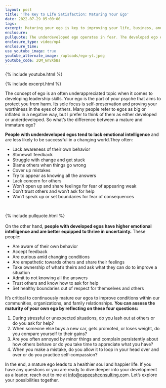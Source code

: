 ```yaml
---
layout: post
title: 'The Key to Life Satisfaction: Maturing Your Ego'
date: 2022-07-29 05:00:00
tags:
excerpt: Maturing your ego is key to improving your life, business, and relationships.
enclosure:
pullquote: The underdeveloped ego operates in fear. The developed ego operates in love.
enclosure_type: video/mp4
enclosure_time:
use_youtube_image: true
youtube_alternate_image: /uploads/ego-yt.jpeg
youtube_code: 2QM_6nVXbBs
---
```

{% include youtube.html %}

{% include excerpt.html %}

The concept of ego is an often underappreciated topic when it comes to developing leadership skills. Your ego is the part of your psyche that aims to protect you from harm. Its sole focus is self-preservation and proving your worthiness in the eyes of others. Many people refer to egos as big or inflated in a negative way, but I prefer to think of them as either developed or underdeveloped. So what’s the difference between a mature and immature ego?

**People with underdeveloped egos tend to lack emotional intelligence** and are less likely to be successful in a changing world.They often:

* Lack awareness of their own behavior
* Stonewall feedback
* Struggle with change and get stuck
* Blame others when things go wrong
* Cover up mistakes
* Try to appear as knowing all the answers
* Lack concern for others
* Won’t open up and share feelings for fear of appearing weak
* Don’t trust others and won’t ask for help
* Won’t speak up or set boundaries for fear of consequences

&nbsp;

{% include pullquote.html %}<br><br>On the other hand, **people with developed egos have higher emotional intelligence and are better equipped to thrive in uncertainty.** These people:

* Are aware of their own behavior
* Accept feedback
* Are curious amid changing conditions
* Are empathetic towards others and share their feelings
* Take ownership of what’s theirs and ask what they can do to improve a situation
* Admit to not knowing all the answers
* Trust others and know how to ask for help
* Set healthy boundaries out of respect for themselves and others

It’s critical to continuously mature our egos to improve conditions within our communities, organizations, and family relationships. **You can assess the maturity of your own ego by reflecting on these four questions:**

1. During stressful or unexpected situations, do you lash out at others or do you ask for help?
2. When someone else buys a new car, gets promoted, or loses weight, do you compare yourself to their gains?&nbsp;
3. Are you often annoyed by minor things and complain persistently about how others behave or do you take time to appreciate what you have?
4. When you make a mistake, do you allow it to loop in your head over and over or do you practice self-compassion?

In the end, a mature ego leads to a healthier soul and happier life. If you have any questions or you are ready to dive deeper into your development as a leader, reach out to me at [info@capeeshconsulting.co](mailto:info@capeeshconsulting.com)m. Let’s explore your possibilities together.

